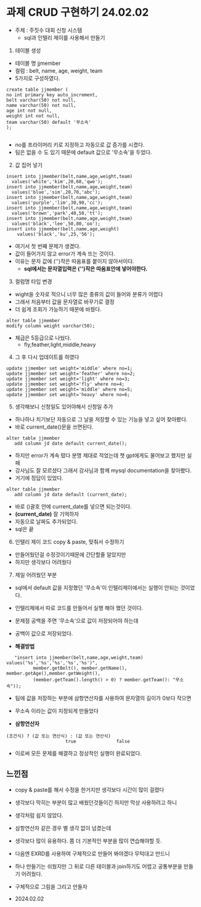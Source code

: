 # 과제 CRUD 구현하기 24.02.02

- 주제 : 주짓수 대회 신청 시스템
  - sql과 인텔리 제이를 사용해서 만들기

1. 테이블 생성
  - 테이블 명 jjmember
  - 컬럼 : belt, name, age, weight, team
- 5가지로 구성하였다.
```
create table jjmember (
no int primary key auto_increment,
belt varchar(50) not null,
name varchar(50) not null,
age int not null,
weight int not null,
team varchar(50) default '무소속'
);
	
```
- no를 프라이머리 키로 지정하고 자동으로 값 증가를 시켰다.
- 팀은 없을 수 도 있기 때문에 default 값으로 '무소속'을 두었다.

2. 값 집어 넣기
```
insert into jjmember(belt,name,age,weight,team) 	
  values('white','kim',20,60,'qwe');
insert into jjmember(belt,name,age,weight,team) 	
  values('blue','sim',20,70,'abc');
insert into jjmember(belt,name,age,weight,team) 	
  values('purple','lim',30,90,'cc');
insert into jjmember(belt,name,age,weight,team) 	
  values('brown','park',40,50,'tt');
insert into jjmember(belt,name,age,weight,team) 	
  values('black','lee',50,80,'oo');
insert into jjmember(belt,name,age,weight) 
	values('black','ku',25,'56');
```
- 여기서 첫 번째 문제가 생겼다.
- 값이 들어가지 않고 error가 계속 뜨는 것이다. 
- 이유는 문자 값에 ('')작은 따옴표를 붙이지 않아서이다.
  - **sql에서는 문자열입력은 ('')작은 따옴표안에 넣어야한다.**

3. 컬럼명 타입 변경
- wight을 숫자로 적으니 너무 많은 종류의 값이 들어와 분류가 어렵다
- 그래서 처음부터 값을 문자열로 바꾸기로 결정
- 더 쉽게 조회가 가능하기 때문에 바꿨다.
```
alter table jjmember
modify column weight varchar(50);
```
- 체급은 5등급으로 나눴다.
  - fly,feather,light,middle,heavy

4. 그 후 다시 업데이트를 하였다
```
update jjmember set weight='middle' where no=1;
update jjmember set weight='feather' where no=2;
update jjmember set weight='light' where no=3;
update jjmember set weight='fly' where no=4;
update jjmember set weight='middle' where no=5;
update jjmember set weight='heavy' where no=6;
```
5. 생각해보니 신청일도 있어야해서 신청일 추가
- 하나하나 치기보단 자동으로 그 날을 저장할 수 있는 기능을 넣고 싶어 찾아봤다.
- 바로 current_date()문을 쓰면된다.
```
alter table jjmember
   add column jd date default current_date();
```
- 하지만 error가 계속 떴다 분명 제대로 적었는데 챗 gpt에게도 물어보고 했지만 실패
- 강사님도 잘 모르셨다 그래서 강사님과 함께 mysql documentation을 찾아봤다.
- 거기에 정답이 있었다.
```
alter table jjmember
   add column jd date default (current_date);
```
- 바로 ()괄호 안에 current_date를 넣으면 되는것이다.
- **(current_date)** 잘 기억하자
- 자동으로 날짜도 추가되었다.
- sql은 끝

6. 인텔리 제이 코드 copy & paste, 맞춰서 수정하기
  - 만들어뒀던걸 수정것이기때문에 간단할줄 알았지만
  - 하지만 생각보다 어려웠다

7.  제일 어려웠던 부분
- sql에서 default 값을 지정했던 '무소속'이 인텔리제이에서는 실행이 안되는 것이었다.
- 인텔리제에서 따로 코드를 만들어서 실행 해야 했던 것이다.

- 문제점 공백을 주면 '무소속'으로 값이 저장되어야 하는데
- 공백이 값으로 저장되었다.
- **해결방법**
```
   "insert into jjmember(belt,name,age,weight,team) values('%s','%s','%s','%s','%s')",
          member.getBelt(), member.getName(), member.getAge(),member.getWeight(),
          (member.getTeam().length() > 0) ? member.getTeam(): "무소속"));
```
- 팀에 값을 저장하는 부분에 삼항연산자를 사용하여 문자열의 길이가 0보다 작으면
- 무소속 이라는 값이 지정되게 만들었다

- **삼항연산자**
```
(조건식) ? (값 또는 연산식) : (값 또는 연산식)
			          true		         false

```

- 이로써 모든 문제를 해결하고 정상적인 실행이 완료되었다.

## 느낀점
- copy & paste를 해서 수정을 한거지만 생각보다 시간이 많이 걸렸다
- 생각보다 막히는 부분이 많고 배웠던것들이긴 하지만 막상 사용하려고 하니 
- 생각처럼 쉽지 않았다.
- 삼항연산자 같은 경우 별 생각 없이 넘겼는데 
- 생각보다 많이 유용하다. 쫌 더 기본적인 부분을 많이 연습해야할 듯.

- 다음엔 EXRD를 사용하여 구체적으로 만들어 봐야겠다 무턱대고 만드니
- 하나 만들기는 쉬웠지만 그 뒤로 다른 테이블과 join하기도 어렵고 공통부분을 만들기 어려웠다.
- 구체적으로 그림을 그리고 만들자
- 2024.02.02